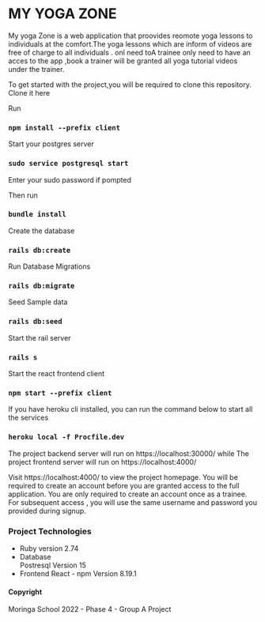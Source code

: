 # MY YOGA ZONE
My yoga Zone is a web application that proovides reomote yoga lessons  to individuals at the comfort.The yoga lessons which are inform of videos are free of charge to all individuals . onl need toA trainee only need to  have an acces to the app ,book a trainer will be granted  all yoga tutorial videos under the trainer.

To get started with the project,you will be required to clone this repository.
Clone it here 

Run 
### ```npm install --prefix client```

Start your postgres server 

### ```sudo service postgresql start```
Enter your sudo password if pompted

Then  run
### ```bundle install```

Create the database
### ```rails db:create  ```

Run Database Migrations
### ```rails db:migrate ```

Seed Sample data
### ```rails db:seed```

Start the rail server 
### ```rails s```

Start the react frontend  client 
### ```npm start --prefix client```

If you have heroku cli installed, you can run the command below to start all the services 
### ```heroku local -f Procfile.dev```
 

The project backend server  will run on https://localhost:30000/  while 
The project frontend server  will run on https://localhost:4000/

Visit https://localhost:4000/ to view the project homepage.
You will be required to create an account before you are granted access to the full application. You are only required to create an account once as a trainee. For subsequent access , you will use the same username and password you provided during signup.
### Project Technologies

* Ruby version
2.74
* Database  
Postresql Version 15 
* Frontend 
React -  npm Version 8.19.1

#### Copyright
Moringa School 2022 - Phase 4 - Group A Project

